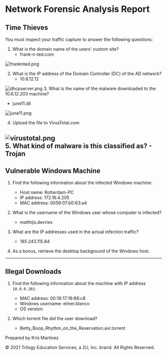 # Network Forensic Analysis Report

## Time Thieves 
You must inspect your traffic capture to answer the following questions:

1. What is the domain name of the users' custom site?
    - frank-n-ted.com

 ![franknted.png](https://github.com/krisyslab/ThirdProject/blob/ec18d2239cb46087c567a255f6c92e191f2ff875/images/franknted0-24.PNG) 

2. What is the IP address of the Domain Controller (DC) of the AD network?
    - 10.6.12.12

 ![dhcpserver.png](https://github.com/krisyslab/ThirdProject/blob/ec18d2239cb46087c567a255f6c92e191f2ff875/images/dhcpserver.png) 
3. What is the name of the malware downloaded to the 10.6.12.203 machine?
- june11.dll
    
 ![june11.png](https://github.com/krisyslab/ThirdProject/blob/ec18d2239cb46087c567a255f6c92e191f2ff875/images/june11.png) 

4. Upload the file to VirusTotal.com

  ![virustotal.png](https://github.com/krisyslab/ThirdProject/blob/ec18d2239cb46087c567a255f6c92e191f2ff875/images/virustotal.png)    
5. What kind of malware is this classified as?
    - Trojan
---

## Vulnerable Windows Machine

1. Find the following information about the infected Windows machine:
    - Host name: Rotterdam-PC
    - IP address: 172.16.4.205
    - MAC address: 0059:07:b0:63:a4
    
2. What is the username of the Windows user whose computer is infected?
    - matthijs.devries
3. What are the IP addresses used in the actual infection traffic?
    - 185.243.115.84
4. As a bonus, retrieve the desktop background of the Windows host.

---

## Illegal Downloads

1. Find the following information about the machine with IP address `10.0.0.201`:
    - MAC address: 00:16:17:18:66:c8
    - Windows username: elmer.blanco
    - OS version: 

2. Which torrent file did the user download?
    - Betty_Boop_Rhythm_on_the_Reservation.avi.torrent


Prepared by Kris Martinez

© 2021 Trilogy Education Services, a 2U, Inc. brand. All Rights Reserved.